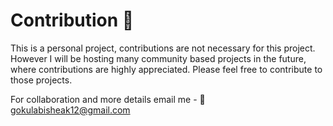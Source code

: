 # Contribution 🤝

This is a personal project, contributions are not necessary for this project. However I will be hosting many community based projects in the future, where contributions are highly appreciated. Please feel free to contribute to those projects.

For collaboration and more details email me - 📧 gokulabisheak12@gmail.com
